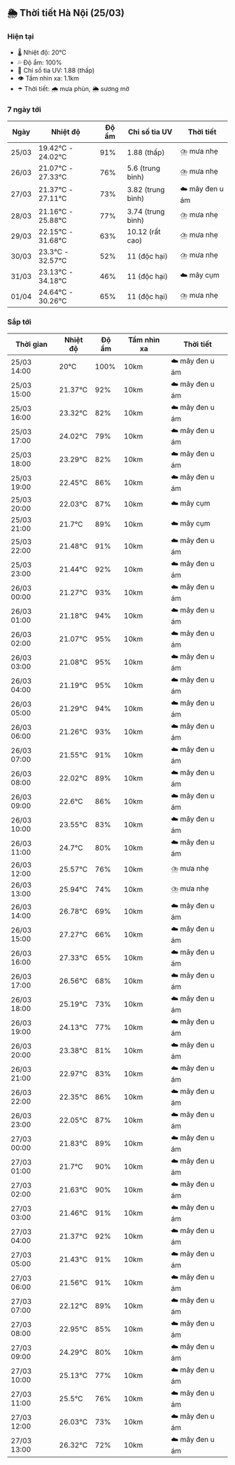 ## 🌦️ Thời tiết Hà Nội (25/03)

### Hiện tại

- 🌡️ Nhiệt độ: 20℃
- 💦 Độ ẩm: 100%
- 🌟 Chỉ số tia UV: 1.88 (thấp)
- 👁️ Tầm nhìn xa: 1.1km
- ☂️ Thời tiết: 🌧️ mưa phùn, 🌦️ sương mờ

### 7 ngày tới

| Ngày | Nhiệt độ | Độ ẩm | Chỉ số tia UV | Thời tiết |
| --- | --- | --- | --- | --- |
| 25/03 | 19.42℃ - 24.02℃ | 91% | 1.88 (thấp) | ⛈️ mưa nhẹ |
| 26/03 | 21.07℃ - 27.33℃ | 76% | 5.6 (trung bình) | ⛈️ mưa nhẹ |
| 27/03 | 21.37℃ - 27.11℃ | 73% | 3.82 (trung bình) | ☁️ mây đen u ám |
| 28/03 | 21.16℃ - 25.88℃ | 77% | 3.74 (trung bình) | ⛈️ mưa nhẹ |
| 29/03 | 22.15℃ - 31.68℃ | 63% | 10.12 (rất cao) | ⛈️ mưa nhẹ |
| 30/03 | 23.3℃ - 32.57℃ | 52% | 11 (độc hại) | ⛈️ mưa nhẹ |
| 31/03 | 23.13℃ - 34.18℃ | 46% | 11 (độc hại) | ☁️ mây cụm |
| 01/04 | 24.64℃ - 30.26℃ | 65% | 11 (độc hại) | ⛈️ mưa nhẹ |

### Sắp tới

| Thời gian | Nhiệt độ | Độ ẩm | Tầm nhìn xa | Thời tiết |
| --- | --- | --- | --- | --- |
| 25/03 14:00 | 20℃ | 100% | 10km | ☁️ mây đen u ám |
| 25/03 15:00 | 21.37℃ | 92% | 10km | ☁️ mây đen u ám |
| 25/03 16:00 | 23.32℃ | 82% | 10km | ☁️ mây đen u ám |
| 25/03 17:00 | 24.02℃ | 79% | 10km | ☁️ mây đen u ám |
| 25/03 18:00 | 23.29℃ | 82% | 10km | ☁️ mây đen u ám |
| 25/03 19:00 | 22.45℃ | 86% | 10km | ☁️ mây đen u ám |
| 25/03 20:00 | 22.03℃ | 87% | 10km | ☁️ mây cụm |
| 25/03 21:00 | 21.7℃ | 89% | 10km | ☁️ mây cụm |
| 25/03 22:00 | 21.48℃ | 91% | 10km | ☁️ mây đen u ám |
| 25/03 23:00 | 21.44℃ | 92% | 10km | ☁️ mây đen u ám |
| 26/03 00:00 | 21.27℃ | 93% | 10km | ☁️ mây đen u ám |
| 26/03 01:00 | 21.18℃ | 94% | 10km | ☁️ mây đen u ám |
| 26/03 02:00 | 21.07℃ | 95% | 10km | ☁️ mây đen u ám |
| 26/03 03:00 | 21.08℃ | 95% | 10km | ☁️ mây đen u ám |
| 26/03 04:00 | 21.19℃ | 95% | 10km | ☁️ mây đen u ám |
| 26/03 05:00 | 21.29℃ | 94% | 10km | ☁️ mây đen u ám |
| 26/03 06:00 | 21.26℃ | 93% | 10km | ☁️ mây đen u ám |
| 26/03 07:00 | 21.55℃ | 91% | 10km | ☁️ mây đen u ám |
| 26/03 08:00 | 22.02℃ | 89% | 10km | ☁️ mây đen u ám |
| 26/03 09:00 | 22.6℃ | 86% | 10km | ☁️ mây đen u ám |
| 26/03 10:00 | 23.55℃ | 83% | 10km | ☁️ mây đen u ám |
| 26/03 11:00 | 24.7℃ | 80% | 10km | ☁️ mây đen u ám |
| 26/03 12:00 | 25.57℃ | 76% | 10km | ⛈️ mưa nhẹ |
| 26/03 13:00 | 25.94℃ | 74% | 10km | ⛈️ mưa nhẹ |
| 26/03 14:00 | 26.78℃ | 69% | 10km | ☁️ mây đen u ám |
| 26/03 15:00 | 27.27℃ | 66% | 10km | ☁️ mây đen u ám |
| 26/03 16:00 | 27.33℃ | 65% | 10km | ☁️ mây đen u ám |
| 26/03 17:00 | 26.56℃ | 68% | 10km | ☁️ mây đen u ám |
| 26/03 18:00 | 25.19℃ | 73% | 10km | ☁️ mây đen u ám |
| 26/03 19:00 | 24.13℃ | 77% | 10km | ☁️ mây đen u ám |
| 26/03 20:00 | 23.38℃ | 81% | 10km | ☁️ mây đen u ám |
| 26/03 21:00 | 22.97℃ | 83% | 10km | ☁️ mây đen u ám |
| 26/03 22:00 | 22.35℃ | 86% | 10km | ☁️ mây đen u ám |
| 26/03 23:00 | 22.05℃ | 87% | 10km | ☁️ mây đen u ám |
| 27/03 00:00 | 21.83℃ | 89% | 10km | ☁️ mây đen u ám |
| 27/03 01:00 | 21.7℃ | 90% | 10km | ☁️ mây đen u ám |
| 27/03 02:00 | 21.63℃ | 90% | 10km | ☁️ mây đen u ám |
| 27/03 03:00 | 21.46℃ | 91% | 10km | ☁️ mây đen u ám |
| 27/03 04:00 | 21.37℃ | 92% | 10km | ☁️ mây đen u ám |
| 27/03 05:00 | 21.43℃ | 91% | 10km | ☁️ mây đen u ám |
| 27/03 06:00 | 21.56℃ | 91% | 10km | ☁️ mây đen u ám |
| 27/03 07:00 | 22.12℃ | 89% | 10km | ☁️ mây đen u ám |
| 27/03 08:00 | 22.95℃ | 85% | 10km | ☁️ mây đen u ám |
| 27/03 09:00 | 24.29℃ | 80% | 10km | ☁️ mây đen u ám |
| 27/03 10:00 | 25.13℃ | 77% | 10km | ☁️ mây đen u ám |
| 27/03 11:00 | 25.5℃ | 76% | 10km | ☁️ mây đen u ám |
| 27/03 12:00 | 26.03℃ | 73% | 10km | ☁️ mây đen u ám |
| 27/03 13:00 | 26.32℃ | 72% | 10km | ☁️ mây đen u ám |
